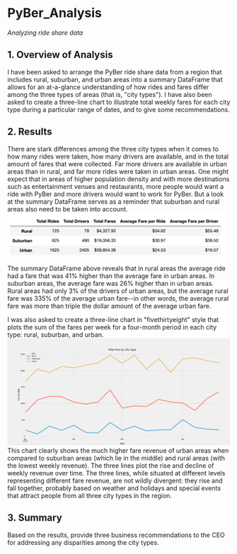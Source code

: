 # PyBer_Analysis
*Analyzing ride share data*

## 1. Overview of Analysis
I have been asked to arrange the PyBer ride share data from a region that includes rural, suburban, and urban areas into a summary DataFrame that allows for an at-a-glance understanding of how rides and fares differ among the three types of areas (that is, "city types"). I have also been asked to create a three-line chart to illustrate total weekly fares for each city type during a particular range of dates, and to give some recommendations.

## 2. Results
There are stark differences among the three city types when it comes to how many rides were taken, how many drivers are available, and in the total amount of fares that were collected. Far more drivers are available in urban areas than in rural, and far more rides were taken in urban areas. One might expect that in areas of higher population density and with more destinations such as entertainment venues and restaurants, more people would want a ride with PyBer and more drivers would want to work for PyBer. But a look at the summary DataFrame serves as a reminder that suburban and rural areas also need to be taken into account.
![PyBer_deliv_1_Summary_DataFrame.png](https://github.com/JGGall/PyBer_Analysis/blob/main/Resources/PyBer_deliv_1_Summary_DataFrame.png)
The summary DataFrame above reveals that in rural areas the average ride had a fare that was 41% higher than the average fare in urban areas. In suburban areas, the average fare was 26% higher than in urban areas. Rural areas had only 3% of the drivers of urban areas, but the average rural fare was 335% of the average urban fare--in other words, the average rural fare was more than triple the dollar amount of the average urban fare.

I was also asked to create a three-line chart in "fivethirtyeight" style that plots the sum of the fares per week for a four-month period in each city type: rural, suburban, and urban.
![Fig8.png](https://github.com/JGGall/PyBer_Analysis/blob/main/analysis/Fig8.png)
This chart clearly shows the much higher fare revenue of urban areas when compared to suburban areas (which lie in the middle) and rural areas (with the lowest weekly revenue). The three lines plot the rise and decline of weekly revenue over time. The three lines, while situated at different levels representing different fare revenue, are not wildly divergent: they rise and fall together, probably based on weather and holidays and special events that attract people from all three city types in the region.

## 3. Summary
Based on the results, provide three business recommendations to the CEO for addressing any disparities among the city types.
